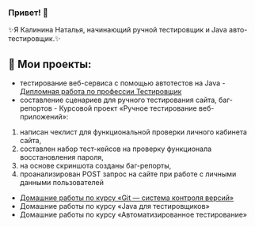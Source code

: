 ### Привет! 👋

 ✨Я Калинина Наталья, начинающий ручной тестировщик и Java авто-тестировщик.✨

## 🌱 Мои проекты:

* тестирование веб-сервиса с помощью автотестов на Java - [Дипломная работа по профессии Тестировщик](https://github.com/Natalchik/QADiploma.git)
* составление сценариев для ручного тестирования сайта, баг-репортов - Курсовой проект «Ручное тестирование веб-приложений»:
1. написан чеклист для функциональной проверки личного кабинета сайта,
2. составлен набор тест-кейсов на проверку функционала восстановления пароля,
3. на основе скриншота созданы баг-репорты,
4. проанализирован POST запрос на сайте при работе с личными данными пользователей
* [Домашние работы по курсу «Git — система контроля версий»](https://github.com/Natalchik/GitHomeworks.git)
* Домашние работы по курсу «Java для тестировщиков»
* Домашние работы по курсу «Автоматизированное тестирование»
<!--
**Natalchik/Natalchik** is a ✨ _special_ ✨ repository because its `README.md` (this file) appears on your GitHub profile.

Here are some ideas to get you started:

- 🔭 I’m currently working on ...
- 🌱 I’m currently learning ...
- 👯 I’m looking to collaborate on ...
- 🤔 I’m looking for help with ...
- 💬 Ask me about ...
- 📫 How to reach me: ...
- 😄 Pronouns: ...
- ⚡ Fun fact: ...
-->
